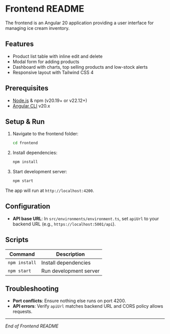 # Frontend README

The frontend is an Angular 20 application providing a user interface for managing ice cream inventory.

## Features

- Product list table with inline edit and delete
- Modal form for adding products
- Dashboard with charts, top selling products and low-stock alerts
- Responsive layout with Tailwind CSS 4

## Prerequisites

- [Node.js](https://nodejs.org/) & npm (v20.19+ or v22.12+)
- [Angular CLI](https://angular.io/cli) v20.x

## Setup & Run

1. Navigate to the frontend folder:

   ```bash
   cd frontend
   ```

2. Install dependencies:

   ```bash
   npm install
   ```

3. Start development server:

   ```bash
   npm start
   ```

The app will run at `http://localhost:4200`.

## Configuration

- **API base URL**: In `src/environments/environment.ts`, set `apiUrl` to your backend URL (e.g., `https://localhost:5001/api`).

## Scripts

| Command       | Description            |
| ------------- | ---------------------- |
| `npm install` | Install dependencies   |
| `npm start`   | Run development server |

## Troubleshooting

- **Port conflicts**: Ensure nothing else runs on port 4200.
- **API errors**: Verify `apiUrl` matches backend URL and CORS policy allows requests.

---

_End of Frontend README_
